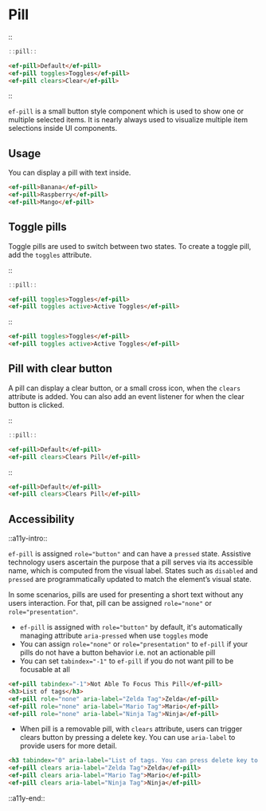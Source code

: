 <!--
type: page
title: Pill
location: ./elements/pill
layout: default
-->

# Pill
::
```javascript
::pill::
```
```html
<ef-pill>Default</ef-pill>
<ef-pill toggles>Toggles</ef-pill>
<ef-pill clears>Clear</ef-pill>
```
::

`ef-pill` is a small button style component which is used to show one or multiple selected items. It is nearly always used to visualize multiple item selections inside UI components.

## Usage
You can display a pill with text inside.

```html
<ef-pill>Banana</ef-pill>
<ef-pill>Raspberry</ef-pill>
<ef-pill>Mango</ef-pill>
```

## Toggle pills
Toggle pills are used to switch between two states. To create a toggle pill, add the `toggles` attribute.

::
```javascript
::pill::
```
```html
<ef-pill toggles>Toggles</ef-pill>
<ef-pill toggles active>Active Toggles</ef-pill>
```
::

```html
<ef-pill toggles>Toggles</ef-pill>
<ef-pill toggles active>Active Toggles</ef-pill>
```

## Pill with clear button
A pill can display a clear button, or a small cross icon, when the `clears` attribute is added. You can also add an event listener for when the clear button is clicked.

::
```javascript
::pill::
```
```html
<ef-pill>Default</ef-pill>
<ef-pill clears>Clears Pill</ef-pill>
```
::

```html
<ef-pill>Default</ef-pill>
<ef-pill clears>Clears Pill</ef-pill>
```

## Accessibility
::a11y-intro::

`ef-pill` is assigned `role="button"` and can have a `pressed` state. Assistive technology users ascertain the purpose that a pill serves via its accessible name, which is computed from the visual label. States such as `disabled` and `pressed` are programmatically updated to match the element’s visual state.

In some scenarios, pills are used for presenting a short text without any users interaction. For that, pill can be assigned `role="none"` or `role="presentation"`.

* `ef-pill` is assigned with `role="button"` by default, it's automatically managing attribute `aria-pressed` when use `toggles` mode
* You can assign `role="none"` or `role="presentation"` to `ef-pill` if your pills do not have a button behavior i.e. not an actionable pill
* You can set `tabindex="-1"` to `ef-pill` if you do not want pill to be focusable at all

```html
<ef-pill tabindex="-1">Not Able To Focus This Pill</ef-pill>
<h3>List of tags</h3>
<ef-pill role="none" aria-label="Zelda Tag">Zelda</ef-pill>
<ef-pill role="none" aria-label="Mario Tag">Mario</ef-pill>
<ef-pill role="none" aria-label="Ninja Tag">Ninja</ef-pill>
```

* When pill is a removable pill, with `clears` attribute, users can trigger clears button by pressing a delete key. You can use `aria-label` to provide users for more detail.

```html
<h3 tabindex="0" aria-label="List of tags. You can press delete key to delete each tag">List of tags</h3>
<ef-pill clears aria-label="Zelda Tag">Zelda</ef-pill>
<ef-pill clears aria-label="Mario Tag">Mario</ef-pill>
<ef-pill clears aria-label="Ninja Tag">Ninja</ef-pill>
```

::a11y-end::
